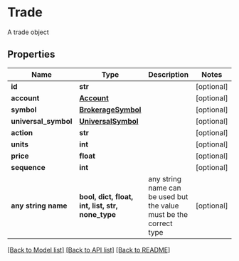 # Trade

A trade object

## Properties
Name | Type | Description | Notes
------------ | ------------- | ------------- | -------------
**id** | **str** |  | [optional] 
**account** | [**Account**](Account.md) |  | [optional] 
**symbol** | [**BrokerageSymbol**](BrokerageSymbol.md) |  | [optional] 
**universal_symbol** | [**UniversalSymbol**](UniversalSymbol.md) |  | [optional] 
**action** | **str** |  | [optional] 
**units** | **int** |  | [optional] 
**price** | **float** |  | [optional] 
**sequence** | **int** |  | [optional] 
**any string name** | **bool, dict, float, int, list, str, none_type** | any string name can be used but the value must be the correct type | [optional]

[[Back to Model list]](../README.md#documentation-for-models) [[Back to API list]](../README.md#documentation-for-api-endpoints) [[Back to README]](../README.md)


